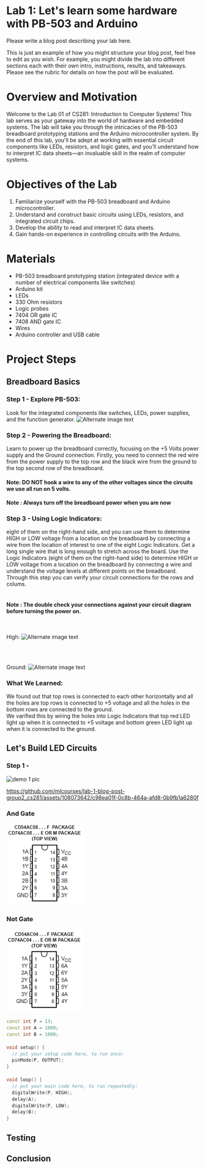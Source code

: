 # Lab 1: Let's learn some hardware with PB-503 and Arduino

Please write a blog post describing your lab here.

This is just an example of how you might structure your blog post, feel free to edit as you wish. For example, you might divide the lab into different sections each with their own intro, instructions, results, and takeaways. Please see the rubric for details on how the post will be evaluated.

# Overview and Motivation
Welcome to the Lab 01 of CS281: Introduction to Computer Systems! 
This lab serves as your gateway into the world of hardware and embedded systems. The lab will take you through the intricacies of the PB-503 breadboard prototyping stations and the Arduino microcontroller system. By the end of this lab, you'll be adept at working with essential circuit components like LEDs, resistors, and logic gates, and you'll understand how to interpret IC data sheets—an invaluable skill in the realm of computer systems.


# Objectives of the Lab
1. Familiarize yourself with the PB-503 breadboard and Arduino microcontroller.
2. Understand and construct basic circuits using LEDs, resistors, and integrated circuit chips.
3. Develop the ability to read and interpret IC data sheets.
4. Gain hands-on experience in controlling circuits with the Arduino.
 
# Materials
- PB-503 breadboard prototyping station (integrated device with a number of electrical components like switches)
- Arduino kit
- LEDs
- 330 Ohm resistors
- Logic probes
- 7404 OR gate IC
- 7408 AND gate IC
- Wires
- Arduino controller and USB cable


# Project Steps
## Breadboard Basics
### Step 1 - Explore PB-503:
Look for the integrated components like switches, LEDs, power supplies, and the function generator.
![Alternate image text](./resources/IMG_0195.JPG)

### Step 2 - Powering the Breadboard: 
Learn to power up the breadboard correctly, focusing on the +5 Volts power supply and the Ground connection. 
Firstly, you need to connect the red wire from the power supply to the top row and the black wire from the ground to the top second row of the breadboard.
#### Note: DO NOT hook a wire to any of the other voltages since the circuits we use all run on 5 volts.
#### Note : Always turn off the breadboard power when you are now

### Step 3 - Using Logic Indicators: 
eight of them on the right-hand side, and you can use them to determine HIGH or LOW voltage from a location on the breadboard by connecting a wire from the location of interest to one of the eight Logic Indicators. Get a long single wire that is long enough to stretch across the board.
Use the  Logic Indicators (eight of them on the right-hand side) to determine HIGH or LOW voltage from a location on the breadboard by connecting a wire and understand the voltage levels at different points on the breadboard. Through this step you can verify your circuit connections for the rows and colums.<br />
<br />
#### Note : The double check your connections against your circuit diagram before turning the power on.
<br />

High:
![Alternate image text](./resources/IMG_0196.JPG)

<br />
<br />

Ground:
![Alternate image text](./resources/IMG_0197.JPG)

### What We Learned: 
We found out that top rows is connected to each other horizontally and all the holes are top rows is connected to +5 voltage and all the holes in the bottom rows are connected to the ground. <br />
We varified this by wiring the holes into Logic Indicators that top red LED light up when it is connected to +5 voltage and bottom green LED light up when it is connected to the ground.


## Let's Build LED Circuits
### Step 1 - 

<img src="./resources/IMG_0199.JPG" alt="demo 1 pic" height="600"/>






https://github.com/mlcourses/lab-1-blog-post-group2_cs281/assets/108073642/c98ea01f-0c8b-464a-afd8-0b9fb1a6280f




### And Gate
![Alternate image text](./and_gate.PNG)

### Not Gate
![Alternate image text](./not_gate.PNG)







```C++
const int P = 13;
const int A = 1000;
const int B = 1000;

void setup() {
  // put your setup code here, to run once:
  pinMode(P, OUTPUT);
}

void loop() {
  // put your main code here, to run repeatedly:
  digitalWrite(P, HIGH);
  delay(A);
  digitalWrite(P, LOW);
  delay(B);
}
```

## Testing

## Conclusion




